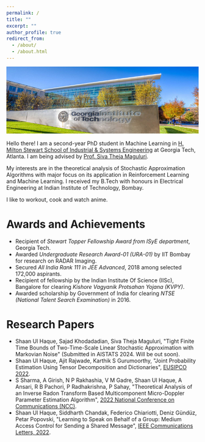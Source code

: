 ```yaml
---
permalink: /
title: ""
excerpt: ""
author_profile: true
redirect_from: 
  - /about/
  - /about.html
---
```


<img src="/images/GA_Tech.png" alt="hi" class="inline"/>

Hello there! I am a second-year PhD student in Machine Learning in [H. Milton Stewart School of Industrial & Systems Engineering](https://www.isye.gatech.edu/) at Georgia Tech, Atlanta. I am being advised by [Prof. Siva Theja Maguluri](https://sites.google.com/site/sivatheja/).

My interests are in the theoretical analysis of Stochastic Approximation Algorithms with major focus on its application in Reinforcement Learning and Machine Learning. I received my B.Tech with honours in Electrical Engineering at Indian Institute of Technology, Bombay. 

I like to workout, cook and watch anime. 

# Awards and Achievements
* Recipient of *Stewart Topper Fellowship Award from ISyE department*, Georgia Tech. <br>
* Awarded *Undergraduate Research Award-01 (URA-01)* by IIT Bombay for research on RADAR Imaging. <br>
* Secured *All India Rank 111 in JEE Advanced*, 2018 among selected 172,000 aspirants. <br>
* Recipient of fellowship by the Indian Institute Of Science (IISc), Bangalore for clearing *Kishore Vagyanik Protsahan Yojana (KVPY)*. <br>
* Awarded scholarship by Government of India for clearing *NTSE (National Talent Search Examination)* in 2016. <br>

# Research Papers
* Shaan Ul Haque, Sajad Khodadadian, Siva Theja Maguluri, "Tight Finite Time Bounds of Two-Time-Scale Linear Stochastic Approximation with Markovian Noise" (Submitted in AISTATS 2024. Will be out soon). <br>
* Shaan Ul Haque, Ajit Rajwade, Karthik S Gurumoorthy, "Joint Probability Estimation Using Tensor Decomposition and Dictionaries", [EUSIPCO 2022](https://eurasip.org/Proceedings/Eusipco/Eusipco2022/pdfs/0002226.pdf).   <br>
* S Sharma, A Girish, N P Rakhashia, V M Gadre, Shaan Ul Haque, A Ansari, R B Pachori, P Radhakrishna, P Sahay, "Theoretical Analysis of an Inverse Radon Transform Based Multicomponent Micro-Doppler Parameter Estimation Algorithm", [2022 National Conference on Communications (NCC)](https://ieeexplore.ieee.org/abstract/document/9806802).  <br>
* Shaan Ul Haque, Siddharth Chandak, Federico Chiariotti, Deniz Gündüz, Petar Popovski, "Learning to Speak on Behalf of a Group: Medium Access Control for Sending a Shared Message", [IEEE Communications Letters, 2022](https://ieeexplore.ieee.org/abstract/document/9792282).  <br>



